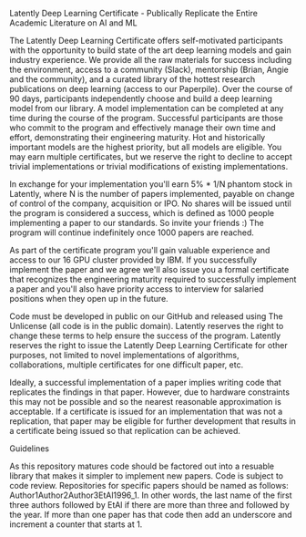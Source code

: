 Latently Deep Learning Certificate - Publically Replicate the Entire Academic Literature on AI and ML

The Latently Deep Learning Certificate offers self-motivated participants with the opportunity to build state of the art deep learning models and gain industry experience. We provide all the raw materials for success including the environment, access to a community (Slack), mentorship (Brian, Angie and the community), and a curated library of the hottest research publications on deep learning (access to our Paperpile). Over the course of 90 days, participants independently choose and build a deep learning model from our library. A model implementation can be completed at any time during the course of the program. Successful participants are those who commit to the program and effectively manage their own time and effort, demonstrating their engineering maturity. Hot and historically important models are the highest priority, but all models are eligible. You may earn multiple certificates, but we reserve the right to decline to accept trivial implementations or trivial modifications of existing implementations.

In exchange for your implementation you'll earn 5% * 1/N phantom stock in Latently, where N is the number of papers implemented, payable on change of control of the company, acquisition or IPO. No shares will be issued until the program is considered a success, which is defined as 1000 people implementing a paper to our standards. So invite your friends :) The program will continue indefinitely once 1000 papers are reached.

As part of the certificate program you'll gain valuable experience and access to our 16 GPU cluster provided by IBM. If you successfully implement the paper and we agree we'll also issue you a formal certificate that recognizes the engineering maturity required to successfully implement a paper and you'll also have priority access to interview for salaried positions when they open up in the future.

Code must be developed in public on our GitHub and released using The Unlicense (all code is in the public domain). Latently reserves the right to change these terms to help ensure the success of the program. Latently reserves the right to issue the Latently Deep Learning Certificate for other purposes, not limited to novel implementations of algorithms, collaborations, multiple certificates for one difficult paper, etc.

Ideally, a successful implementation of a paper implies writing code that replicates the findings in that paper. However, due to hardware constraints this may not be possible and so the nearest reasonable approximation is acceptable. If a certificate is issued for an implementation that was not a replication, that paper may be eligible for further development that results in a certificate being issued so that replication can be achieved.

Guidelines

As this repository matures code should be factored out into a resuable library that makes it simpler to implement new papers. Code is subject to code review. Repositories for specific papers should be named as follows: Author1Author2Author3EtAl1996_1. In other words, the last name of the first three authors followed by EtAl if there are more than three and followed by the year. If more than one paper has that code then add an underscore and increment a counter that starts at 1.

